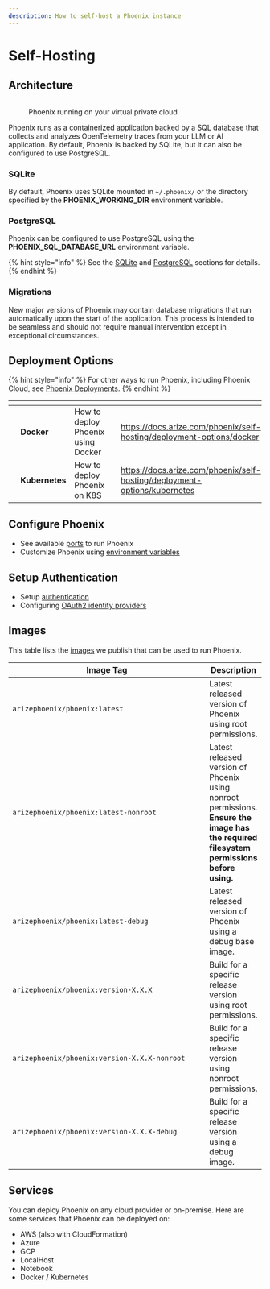 ```yaml
---
description: How to self-host a Phoenix instance
---
```


# Self-Hosting

## Architecture

<figure><img src="https://storage.cloud.google.com/arize-assets/phoenix/assets/images/phoenix-architecture.png" alt=""><figcaption><p>Phoenix running on your virtual private cloud</p></figcaption></figure>

Phoenix runs as a containerized application backed by a SQL database that collects and analyzes OpenTelemetry traces from your LLM or AI application. By default, Phoenix is backed by SQLite, but it can also be configured to use PostgreSQL.

### SQLite

By default, Phoenix uses SQLite mounted in `~/.phoenix/` or the directory specified by the **PHOENIX\_WORKING\_DIR** environment variable.

### PostgreSQL

Phoenix can be configured to use PostgreSQL using the **PHOENIX\_SQL\_DATABASE\_URL** environment variable.

{% hint style="info" %}
See the [SQLite](https://docs.arize.com/phoenix/self-hosting/deployment-options/kubernetes#sqlite-with-a-statefulset) and [PostgreSQL](https://docs.arize.com/phoenix/self-hosting/deployment-options/kubernetes#postgresql) sections for details.
{% endhint %}

### Migrations

New major versions of Phoenix may contain database migrations that run automatically upon the start of the application. This process is intended to be seamless and should not require manual intervention except in exceptional circumstances.

## Deployment Options

{% hint style="info" %}
For other ways to run Phoenix, including Phoenix Cloud, see [Phoenix Deployments](https://docs.arize.com/phoenix/environments).
{% endhint %}

<table data-card-size="large" data-view="cards"><thead><tr><th></th><th></th><th></th><th data-hidden data-card-cover data-type="files"></th><th data-hidden data-card-target data-type="content-ref"></th></tr></thead><tbody><tr><td></td><td><strong>Docker</strong></td><td>How to deploy Phoenix using Docker</td><td></td><td><a href="https://docs.arize.com/phoenix/self-hosting/deployment-options/docker">https://docs.arize.com/phoenix/self-hosting/deployment-options/docker</a></td></tr><tr><td></td><td><strong>Kubernetes</strong></td><td>How to deploy Phoenix on K8S</td><td></td><td><a href="https://docs.arize.com/phoenix/self-hosting/deployment-options/kubernetes">https://docs.arize.com/phoenix/self-hosting/deployment-options/kubernetes</a></td></tr></tbody></table>

## Configure Phoenix

* See available [ports](https://docs.arize.com/phoenix/self-hosting/configuration#ports) to run Phoenix
* Customize Phoenix using [environment variables](https://docs.arize.com/phoenix/self-hosting/configuration#environment-variables)

## Setup Authentication

* Setup [authentication](https://docs.arize.com/phoenix/self-hosting/authentication)
* Configuring [OAuth2 identity providers](https://docs.arize.com/phoenix/self-hosting/authentication#configuring-oauth2-identity-providers)

## Images

This table lists the [images](https://hub.docker.com/r/arizephoenix/phoenix/tags) we publish that can be used to run Phoenix.

<table data-full-width="false"><thead><tr><th width="440">Image Tag</th><th>Description</th></tr></thead><tbody><tr><td><code>arizephoenix/phoenix:latest</code></td><td>Latest released version of Phoenix using root permissions.</td></tr><tr><td><code>arizephoenix/phoenix:latest-nonroot</code></td><td>Latest released version of Phoenix using nonroot permissions. <strong>Ensure the image has the required filesystem permissions before using.</strong></td></tr><tr><td><code>arizephoenix/phoenix:latest-debug</code></td><td>Latest released version of Phoenix using a debug base image.</td></tr><tr><td><code>arizephoenix/phoenix:version-X.X.X</code></td><td>Build for a specific release version using root permissions.</td></tr><tr><td><code>arizephoenix/phoenix:version-X.X.X-nonroot</code></td><td>Build for a specific release version using nonroot permissions.</td></tr><tr><td><code>arizephoenix/phoenix:version-X.X.X-debug</code></td><td>Build for a specific release version using a debug image.</td></tr></tbody></table>

## Services

You can deploy Phoenix on any cloud provider or on-premise. Here are some services that Phoenix can be deployed on:

* AWS (also with CloudFormation)
* Azure
* GCP
* LocalHost
* Notebook
* Docker / Kubernetes